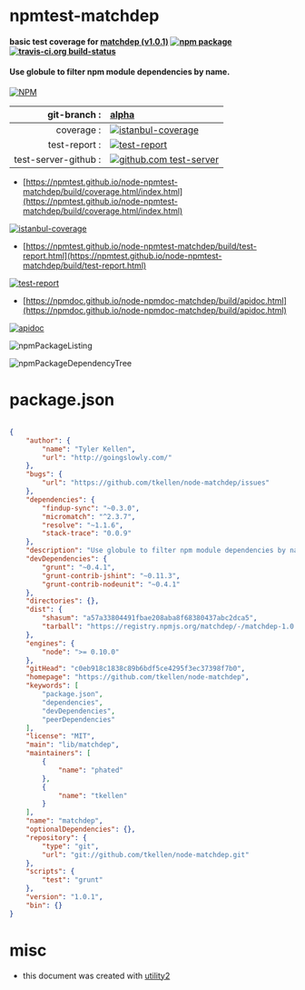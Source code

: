 # npmtest-matchdep

#### basic test coverage for  [matchdep (v1.0.1)](https://github.com/tkellen/node-matchdep)  [![npm package](https://img.shields.io/npm/v/npmtest-matchdep.svg?style=flat-square)](https://www.npmjs.org/package/npmtest-matchdep) [![travis-ci.org build-status](https://api.travis-ci.org/npmtest/node-npmtest-matchdep.svg)](https://travis-ci.org/npmtest/node-npmtest-matchdep)

#### Use globule to filter npm module dependencies by name.

[![NPM](https://nodei.co/npm/matchdep.png?downloads=true&downloadRank=true&stars=true)](https://www.npmjs.com/package/matchdep)

| git-branch : | [alpha](https://github.com/npmtest/node-npmtest-matchdep/tree/alpha)|
|--:|:--|
| coverage : | [![istanbul-coverage](https://npmtest.github.io/node-npmtest-matchdep/build/coverage.badge.svg)](https://npmtest.github.io/node-npmtest-matchdep/build/coverage.html/index.html)|
| test-report : | [![test-report](https://npmtest.github.io/node-npmtest-matchdep/build/test-report.badge.svg)](https://npmtest.github.io/node-npmtest-matchdep/build/test-report.html)|
| test-server-github : | [![github.com test-server](https://npmtest.github.io/node-npmtest-matchdep/GitHub-Mark-32px.png)](https://npmtest.github.io/node-npmtest-matchdep/build/app/index.html) | | build-artifacts : | [![build-artifacts](https://npmtest.github.io/node-npmtest-matchdep/glyphicons_144_folder_open.png)](https://github.com/npmtest/node-npmtest-matchdep/tree/gh-pages/build)|

- [https://npmtest.github.io/node-npmtest-matchdep/build/coverage.html/index.html](https://npmtest.github.io/node-npmtest-matchdep/build/coverage.html/index.html)

[![istanbul-coverage](https://npmtest.github.io/node-npmtest-matchdep/build/screenCapture.buildCi.browser.%252Ftmp%252Fbuild%252Fcoverage.lib.html.png)](https://npmtest.github.io/node-npmtest-matchdep/build/coverage.html/index.html)

- [https://npmtest.github.io/node-npmtest-matchdep/build/test-report.html](https://npmtest.github.io/node-npmtest-matchdep/build/test-report.html)

[![test-report](https://npmtest.github.io/node-npmtest-matchdep/build/screenCapture.buildCi.browser.%252Ftmp%252Fbuild%252Ftest-report.html.png)](https://npmtest.github.io/node-npmtest-matchdep/build/test-report.html)

- [https://npmdoc.github.io/node-npmdoc-matchdep/build/apidoc.html](https://npmdoc.github.io/node-npmdoc-matchdep/build/apidoc.html)

[![apidoc](https://npmdoc.github.io/node-npmdoc-matchdep/build/screenCapture.buildCi.browser.%252Ftmp%252Fbuild%252Fapidoc.html.png)](https://npmdoc.github.io/node-npmdoc-matchdep/build/apidoc.html)

![npmPackageListing](https://npmtest.github.io/node-npmtest-matchdep/build/screenCapture.npmPackageListing.svg)

![npmPackageDependencyTree](https://npmtest.github.io/node-npmtest-matchdep/build/screenCapture.npmPackageDependencyTree.svg)



# package.json

```json

{
    "author": {
        "name": "Tyler Kellen",
        "url": "http://goingslowly.com/"
    },
    "bugs": {
        "url": "https://github.com/tkellen/node-matchdep/issues"
    },
    "dependencies": {
        "findup-sync": "~0.3.0",
        "micromatch": "^2.3.7",
        "resolve": "~1.1.6",
        "stack-trace": "0.0.9"
    },
    "description": "Use globule to filter npm module dependencies by name.",
    "devDependencies": {
        "grunt": "~0.4.1",
        "grunt-contrib-jshint": "~0.11.3",
        "grunt-contrib-nodeunit": "~0.4.1"
    },
    "directories": {},
    "dist": {
        "shasum": "a57a33804491fbae208aba8f68380437abc2dca5",
        "tarball": "https://registry.npmjs.org/matchdep/-/matchdep-1.0.1.tgz"
    },
    "engines": {
        "node": ">= 0.10.0"
    },
    "gitHead": "c0eb918c1838c89b6bdf5ce4295f3ec37398f7b0",
    "homepage": "https://github.com/tkellen/node-matchdep",
    "keywords": [
        "package.json",
        "dependencies",
        "devDependencies",
        "peerDependencies"
    ],
    "license": "MIT",
    "main": "lib/matchdep",
    "maintainers": [
        {
            "name": "phated"
        },
        {
            "name": "tkellen"
        }
    ],
    "name": "matchdep",
    "optionalDependencies": {},
    "repository": {
        "type": "git",
        "url": "git://github.com/tkellen/node-matchdep.git"
    },
    "scripts": {
        "test": "grunt"
    },
    "version": "1.0.1",
    "bin": {}
}
```



# misc
- this document was created with [utility2](https://github.com/kaizhu256/node-utility2)
